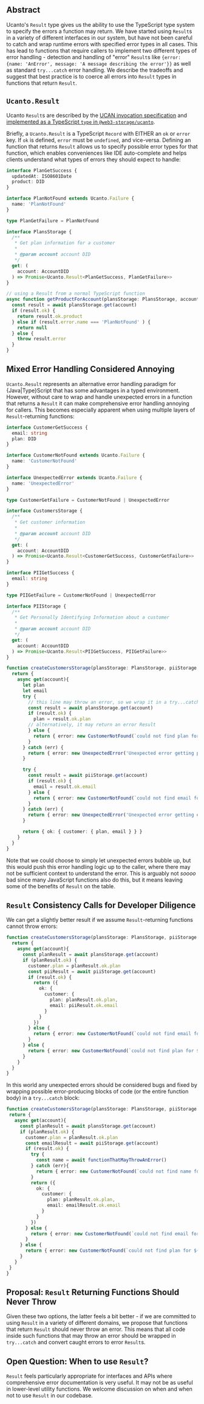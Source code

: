 ## Abstract

Ucanto's `Result` type gives us the ability to use the TypeScript type system to specify the errors a function may return. We have started using `Result`s in a variety of different interfaces in our system, but have not been careful to catch and wrap runtime errors with specified error types in all cases. This has lead to functions that require callers to implement two different types of error handling - detection and handling of "error" `Result`s like `{error: {name: 'AnError', message: 'A message describing the error'}}` as well as standard `try...catch` error handling. We describe the tradeoffs and suggest that best practice is to coerce all errors into `Result` types in functions that return `Result`.

## `Ucanto.Result`

Ucanto `Result`s are described by the [UCAN invocation specification](https://github.com/ucan-wg/invocation/#6-result) and [implemented as a TypeScript `type` in `@web3-storage/ucanto`](https://github.com/web3-storage/ucanto/blob/main/packages/interface/src/lib.ts#L506). 

Briefly, a `Ucanto.Result` is a TypeScript `Record` with EITHER an `ok` or `error` key. If `ok` is defined, `error` must be `undefined`, and vice-versa. Defining an function that returns `Result` allows us to specify possible error types for that function, which enables conveniences like IDE auto-complete and helps clients understand what types of errors they should expect to handle:

```typescript
interface PlanGetSuccess {
  updatedAt: ISO8601Date
  product: DID
}

interface PlanNotFound extends Ucanto.Failure {
  name: 'PlanNotFound'
}

type PlanGetFailure = PlanNotFound

interface PlansStorage {
  /**
   * Get plan information for a customer
   *
   * @param account account DID
   */
  get: (
    account: AccountDID
  ) => Promise<Ucanto.Result<PlanGetSuccess, PlanGetFailure>>
}

// using a Result from a normal TypeScript function
async function getProductForAccount(plansStorage: PlansStorage, account: AccountDID): Promise<DID | null> {
  const result = await plansStorage.get(account)
  if (result.ok) {
    return result.ok.product
  } else if (result.error.name === 'PlanNotFound' ) {
    return null
  } else {
    throw result.error
  }
}
```

## Mixed Error Handling Considered Annoying

`Ucanto.Result` represents an alternative error handling paradigm for {Java|Type}Script that has some advantages in a typed environment. However, without care to wrap and handle unexpected errors in a function that returns a `Result` it can make comprehensive error handling annoying for callers. This becomes especially apparent when using multiple layers of `Result`-returning functions:

```typescript
interface CustomerGetSuccess {
  email: string
  plan: DID
}

interface CustomerNotFound extends Ucanto.Failure {
  name: 'CustomerNotFound'
}

interface UnexpectedError extends Ucanto.Failure {
  name: 'UnexpectedError'
}

type CustomerGetFailure = CustomerNotFound | UnexpectedError

interface CustomersStorage {
  /**
   * Get customer information
   *
   * @param account account DID
   */
  get: (
    account: AccountDID
  ) => Promise<Ucanto.Result<CustomerGetSuccess, CustomerGetFailure>>
}

interface PIIGetSuccess {
  email: string
}

type PIIGetFailure = CustomerNotFound | UnexpectedError

interface PIIStorage {
  /**
   * Get Personally Identifying Information about a customer
   *
   * @param account account DID
   */
  get: (
    account: AccountDID
  ) => Promise<Ucanto.Result<PIIGetSuccess, PIIGetFailure>>
}

function createCustomersStorage(plansStorage: PlansStorage, piiStorage: PIIStorage): CustomersStorage {
  return {
    async get(account){
      let plan
      let email
      try {
        // this line may throw an error, so we wrap it in a try...catch
        const result = await plansStorage.get(account)
        if (result.ok) {
          plan = result.ok.plan
        // alternatively, it may return an error Result
        } else {
          return { error: new CustomerNotFound(`could not find plan for ${account}`, { cause: result.error }) }
        }
      } catch (err) {
        return { error: new UnexpectedError('Unexpected error getting plan', { cause: err }) }
      }

      try {
        const result = await piiStorage.get(account)
        if (result.ok) {
          email = result.ok.email
        } else {
          return { error: new CustomerNotFound(`could not find email for ${account}`, { cause: result.error }) }
        }
      } catch (err) {
        return { error: new UnexpectedError('Unexpected error getting email', { cause: err }) }
      }

      return { ok: { customer: { plan, email } } }
    }
  }
}
```

Note that we could choose to simply let unexpected errors bubble up, but this would push this error handling logic up to the caller, where there may not be sufficient context to understand the error. This is arguably not _soooo_ bad since many JavaScript functions also do this, but it means leaving some of the benefits of `Result` on the table.

## `Result` Consistency Calls for Developer Diligence

We can get a slightly better result if we assume `Result`-returning functions cannot throw errors:

```typescript
function createCustomersStorage(plansStorage: PlansStorage, piiStorage: PIIStorage): CustomersStorage {
  return {
    async get(account){
      const planResult = await plansStorage.get(account)
      if (planResult.ok) {
        customer.plan = planResult.ok.plan
        const piiResult = await piiStorage.get(account)
        if (result.ok) {
          return ({
            ok: {
              customer: {
                plan: planResult.ok.plan, 
                email: piiResult.ok.email
              }
            } 
          })
        } else {
          return { error: new CustomerNotFound(`could not find email for ${account}`, { cause: piiResult.error }) }
        }
      } else {
        return { error: new CustomerNotFound(`could not find plan for ${account}`, { cause: planResult.error }) }
      }
    }
  }
}
```

 In this world any unexpected errors should be considered bugs and fixed by wrapping possible error-producing blocks of code (or the entire function body) in a `try...catch` block:

 ```typescript
 function createCustomersStorage(plansStorage: PlansStorage, piiStorage: PIIStorage): CustomersStorage {
  return {
    async get(account){
      const planResult = await plansStorage.get(account)
      if (planResult.ok) {
        customer.plan = planResult.ok.plan
        const emailResult = await piiStorage.get(account)
        if (result.ok) {
          try {
            const name = await functionThatMayThrowAnError()
          } catch (err){
            return { error: new CustomerNotFound(`could not find name for ${account}`, { cause: err }) }
          }
          return ({
            ok: {
              customer: {
                plan: planResult.ok.plan, 
                email: emailResult.ok.email
              }
            } 
          })
        } else {
          return { error: new CustomerNotFound(`could not find email for ${account}`, { cause: emailResult.error }) }
        }
      } else {
        return { error: new CustomerNotFound(`could not find plan for ${account}`, { cause: planResult.error }) }
      }
    }
  }
}
 ```

 ## Proposal: `Result` Returning Functions Should Never Throw

 Given these two options, the latter feels a bit better - if we are committed to using `Result` in a variety of different domains, we propose that functions that return `Result` should never throw an error. This means that all code inside such functions that may throw an error should be wrapped in `try...catch` and convert caught errors to error `Result`s. 

 ## Open Question: When to use `Result`?

 `Result` feels particularly appropriate for interfaces and APIs where comprehensive error documentation is very useful. It may not be as useful in lower-level utility functions. We welcome discussion on when and when not to use `Result` in our codebase.

